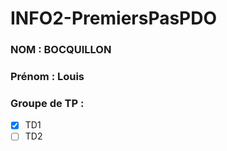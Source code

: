 # INFO2-PremiersPasPDO

### NOM : BOCQUILLON
### Prénom : Louis
### Groupe de TP : 
- [X] TD1
- [ ] TD2
